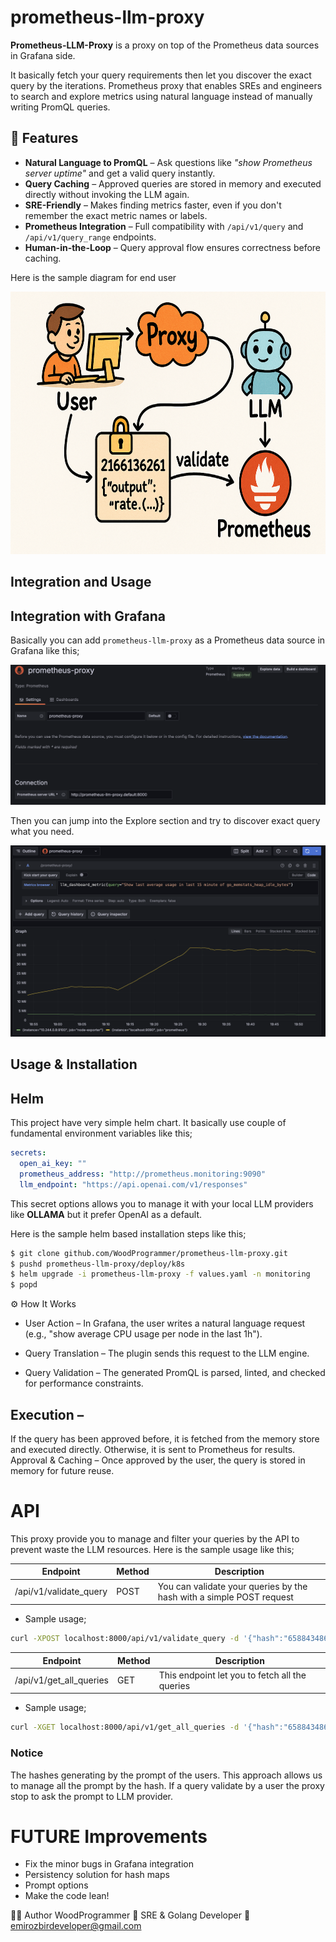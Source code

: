 # prometheus-llm-proxy
**Prometheus-LLM-Proxy** is a proxy on top of the Prometheus data sources in Grafana side.

It basically fetch your query requirements then let you discover the exact query by the iterations.
Prometheus proxy that enables SREs and engineers to search and explore metrics using natural language instead of manually writing PromQL queries.

## 🚀 Features
- **Natural Language to PromQL** – Ask questions like _"show Prometheus server uptime"_ and get a valid query instantly.
- **Query Caching** – Approved queries are stored in memory and executed directly without invoking the LLM again.
- **SRE-Friendly** – Makes finding metrics faster, even if you don't remember the exact metric names or labels.
- **Prometheus Integration** – Full compatibility with `/api/v1/query` and `/api/v1/query_range` endpoints.
- **Human-in-the-Loop** – Query approval flow ensures correctness before caching.

Here is the sample diagram for end user

<img width="700px" height="420px" src="./media/diagram.png"></img>

## Integration and Usage 

## Integration with Grafana

Basically you can add `prometheus-llm-proxy` as a Prometheus data source in Grafana like this;

<img src="./media/grafana.png"></img>

Then you can jump into the Explore section and try to discover exact query what you need.

<img src="./media/explore.png"></img>

## Usage & Installation

## Helm

This project have very simple helm chart. It basically use couple of fundamental environment variables like this;

```yaml
secrets:
  open_ai_key: ""
  prometheus_address: "http://prometheus.monitoring:9090"
  llm_endpoint: "https://api.openai.com/v1/responses"
```

This secret options allows you to manage it with your local LLM providers like **OLLAMA** but it prefer OpenAI as a default.

Here is the sample helm based installation steps like this;

```sh
$ git clone github.com/WoodProgrammer/prometheus-llm-proxy.git
$ pushd prometheus-llm-proxy/deploy/k8s
$ helm upgrade -i prometheus-llm-proxy -f values.yaml -n monitoring
$ popd
```

⚙️ How It Works

* User Action – In Grafana, the user writes a natural language request (e.g., "show average CPU usage per node in the last 1h").

* Query Translation – The plugin sends this request to the LLM engine.

* Query Validation – The generated PromQL is parsed, linted, and checked for performance constraints.

## Execution –

If the query has been approved before, it is fetched from the memory store and executed directly.
Otherwise, it is sent to Prometheus for results.
Approval & Caching – Once approved by the user, the query is stored in memory for future reuse.


# API

This proxy provide you to manage and filter your queries by the API to prevent waste the LLM resources. Here is the sample usage like this;

| Endpoint    | Method       | Description   |
| -------- | -------       | ------- |
| /api/v1/validate_query  | POST          |    You can validate your queries by the hash with a simple POST request     |

* Sample usage;
```sh
curl -XPOST localhost:8000/api/v1/validate_query -d '{"hash":"658843486", "status": true}'
```


| Endpoint    | Method       | Description   |
| -------- | -------       | ------- |
| /api/v1/get_all_queries  | GET          |    This endpoint let you to fetch all the queries     |

* Sample usage;
```sh
curl -XGET localhost:8000/api/v1/get_all_queries -d '{"hash":"658843486", "status": true}'
```

### Notice 
The hashes generating by the prompt of the users. This approach allows us to manage all the prompt by the hash. If a query validate by a user the proxy stop to ask the prompt to LLM provider.

# FUTURE Improvements

* Fix the minor bugs in Grafana integration
* Persistency solution for hash maps
* Prompt options
* Make the code lean!


👨‍💻 Author
WoodProgrammer
💼 SRE & Golang Developer
📧 emirozbirdeveloper@gmail.com